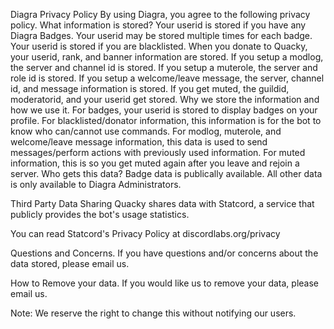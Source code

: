 Diagra Privacy Policy
By using Diagra, you agree to the following privacy policy.
What information is stored?
Your userid is stored if you have any Diagra Badges. Your userid may be stored multiple times for each badge.
Your userid is stored if you are blacklisted.
When you donate to Quacky, your userid, rank, and banner information are stored.
If you setup a modlog, the server and channel id is stored.
If you setup a muterole, the server and role id is stored.
If you setup a welcome/leave message, the server, channel id, and message information is stored.
If you get muted, the guildid, moderatorid, and your userid get stored.
Why we store the information and how we use it.
For badges, your userid is stored to display badges on your profile.
For blacklisted/donator information, this information is for the bot to know who can/cannot use commands.
For modlog, muterole, and welcome/leave message information, this data is used to send messages/perform actions with previously used information.
For muted information, this is so you get muted again after you leave and rejoin a server.
Who gets this data?
Badge data is publically available. All other data is only available to Diagra Administrators.

Third Party Data Sharing
Quacky shares data with Statcord, a service that publicly provides the bot's usage statistics.

You can read Statcord's Privacy Policy at discordlabs.org/privacy

Questions and Concerns.
If you have questions and/or concerns about the data stored, please email us.

How to Remove your data.
If you would like us to remove your data, please email us.


Note: We reserve the right to change this without notifying our users.
